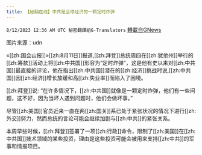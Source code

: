 ```yaml
---
title: 【秘翻在线】中共是全球经济的一颗定时炸弹
---
```

`8/12/2023 12:36 AM UTC 秘密翻譯組G-Translators` [轉載自GNews](https://gnews.org/articles/1546751)

图片来源：udn

«[[zh:国会山报]]»[[zh:8月11日]]报道,[[zh:拜登]]总统周四在[[zh:犹他州]]举行的[[zh:筹款]]活动上将[[zh:中共国]]形容为“定时炸弹”，这是他有史以来对[[zh:中共国]]最直接的评论，他在指出[[zh:中共国]]潜在的[[zh:经济]]挑战时说,[[zh:中共国]]因[[zh:经济]]增长放缓和高[[zh:失业率]]而陷入了困境。

[[zh:拜登]]说: “在许多情况下，[[zh:中共国]]就像是一颗定时炸弹，他们有一些问题，这不好，因为当坏人遇到问题时，他们会做坏事。”

尽管[[zh:美国]]官员近来一直在两[[zh:国关]]系已处于紧张状况的情况下进行[[zh:外交]]努力，然而总统的言论可能会继续加剧与[[zh:中共]]的紧张关系。

本周早些时候，[[zh:拜登]]签署了一项[[zh:行政]]命令，限制了[[zh:美国]]在[[zh:中共国]]技术领域的某些投资，理由是这些投资可能会被用来支持[[zh:中共]]的军事和情报项目。
